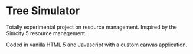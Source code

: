 # Tree Simulator

Totally experimental project on resource management. Inspired by the Simcity 5 resource management.

Coded in vanilla HTML 5 and Javascript with a custom canvas application.